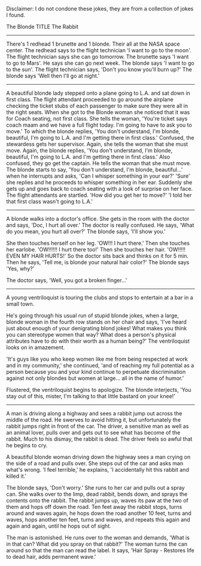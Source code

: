 Disclaimer: I do not condone these jokes, they are from a collection of jokes I found.

The Blonde TITLE The Rabbit

--------------------------------------------------------------------------------

There's 1 redhead 1 brunette and 1 blonde. Their all at the NASA space center. The redhead says to the flight technician 'I want to go to the moon'. The flight technician says she can go tomorrow. The brunette says 'I want to go to Mars'. He says she can go next week. The blonde says 'I want to go to the sun'. The flight technician says, 'Don't you know you'll burn up?' The blonde says 'Well then I'll go at night.'


--------------------------------------------------------------------------------

A beautiful blonde lady stepped onto a plane going to L.A. and sat down in first class. The flight attendant proceeded to go around the airplane checking the ticket stubs of each passenger to make sure they were all in the right seats. When she got to the Blonde woman she noticed that it was for Coach seating, not first class. She tells the woman, 'You're ticket says coach maam and we have a full flight today. I'm going to have to ask you to move.' To which the blonde replies, 'You don't understand, I'm blonde, beautiful, I'm going to L.A. and I'm getting there in first class.' Confused, the stewardess gets her supervisor. Again, she tells the woman that she must move. Again, the blonde replies, 'You don't understand, I'm blonde, beautiful, I'm going to L.A. and I'm getting there in first class.' Also confused, they go get the captain. He tells the woman that she must move. The blonde starts to say, 'You don't understand, I'm blonde, beautiful...' when he interrupts and asks, 'Can I whisper something in your ear?' 'Sure' she replies and he proceeds to whisper something in her ear. Suddenly she gets up and goes back to coach seating with a look of surprise on her face. The flight attendants are startled. 'How did you get her to move?' 'I told her that first class wasn't going to L.A.'


--------------------------------------------------------------------------------

A blonde walks into a doctor's office. She gets in the room with the doctor and says, 'Doc, I hurt all over.' The doctor is really confused. He says, 'What do you mean, you hurt all over?' The blonde says, 'I'll show you.'

She then touches herself on her leg. 'OW!!! I hurt there.' Then she touches her earlobe. 'OW!!!!!! I hurt there too!' Then she touches her hair. 'OW!!!!! EVEN MY HAIR HURTS!' So the doctor sits back and thinks on it for 5 min. Then he says, 'Tell me, is blonde your natural hair color?' The blonde says 'Yes, why?'

The doctor says, 'Well, you got a broken finger...'


--------------------------------------------------------------------------------

A young ventriloquist is touring the clubs and stops to entertain at a bar in a small town.

He's going through his usual run of stupid blonde jokes, when a large, blonde woman in the fourth row stands on her chair and says, 'I've heard just about enough of your denigrating blond jokes! What makes you think you can stereotype women that way? What does a person's physical attributes have to do with their worth as a human being?' The ventriloquist looks on in amazement.

'It's guys like you who keep women like me from being respected at work and in my community,' she continued,
'and of reaching my full potential as a person because you and your kind continue to perpetuate discrimination against not only blondes but women at large... all in the name of humor.'

Flustered, the ventriloquist begins to apologize. The blonde interjects, 'You stay out of this, mister, I'm talking to that little bastard on your knee!'


--------------------------------------------------------------------------------

A man is driving along a highway and sees a rabbit jump out across the middle of the road. He swerves to avoid hitting it, but unfortunately the rabbit jumps right in front of the car. The driver, a sensitive man as well as an animal lover, pulls over and gets out to see what has become of the rabbit. Much to his dismay, the rabbit is dead. The driver feels so awful that he begins to cry.

A beautiful blonde woman driving down the highway sees a man crying on the side of a road and pulls over. She steps out of the car and asks man what's wrong. 'I feel terrible,' he explains, 'I accidentally hit this rabbit and killed it.'

The blonde says, 'Don't worry.' She runs to her car and pulls out a spray can. She walks over to the limp, dead rabbit, bends down, and sprays the contents onto the rabbit. The rabbit jumps up, waves its paw at the two of
them and hops off down the road. Ten feet away the rabbit stops, turns around and waves again, he hops down the road another 10 feet, turns and waves, hops another ten feet, turns and waves, and repeats this again and
again and again, until he hops out of sight.

The man is astonished. He runs over to the woman and demands, 'What is in that can? What did you spray on that rabbit?' The woman turns the can around so that the man can read the label. It says, 'Hair Spray - Restores life to dead hair, adds permanent wave.'

